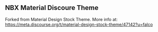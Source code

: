 ## NBX Material Discoure Theme

Forked from Material Design Stock Theme.
More info at: https://meta.discourse.org/t/material-design-stock-theme/47142?u=falco
